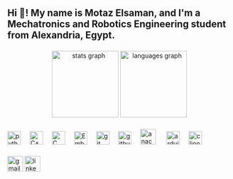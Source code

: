 <h2 align="left">Hi 👋! My name is Motaz Elsaman, and I'm a Mechatronics and Robotics Engineering student from Alexandria, Egypt.</h2>

###

<div align="center">
  <img src="https://github-readme-stats.vercel.app/api?username=motazsaman214&hide_title=false&hide_rank=false&show_icons=true&include_all_commits=true&count_private=true&disable_animations=false&theme=dracula&locale=en&hide_border=false" height="150" alt="stats graph"  />
  <img src="https://github-readme-stats.vercel.app/api/top-langs?username=motazsaman214&locale=en&hide_title=false&layout=compact&card_width=320&langs_count=5&theme=dracula&hide_border=false" height="150" alt="languages graph"  />
</div>

###

<div align="left">
  <img src="https://cdn.jsdelivr.net/gh/devicons/devicon/icons/python/python-original.svg" height="30" alt="python logo"  />
  <img width="12" />
  <img src="https://cdn.jsdelivr.net/gh/devicons/devicon@latest/icons/cplusplus/cplusplus-original.svg" height="30" alt="C++ logo" />
  <img width="12" />
  <img src="https://cdn.jsdelivr.net/gh/devicons/devicon@latest/icons/c/c-original.svg" height ="30" alt="C logo" />
  <img width="12" />
  <img src="https://cdn.jsdelivr.net/gh/devicons/devicon@latest/icons/embeddedc/embeddedc-original-wordmark.svg" height ="30" alt="Embeded C logo" />
  <img width="12" />
  <img src="https://cdn.jsdelivr.net/gh/devicons/devicon@latest/icons/git/git-original-wordmark.svg" height ="30" alt="git logo" />
  <img width="12" />
  <img src="https://cdn.jsdelivr.net/gh/devicons/devicon@latest/icons/github/github-original-wordmark.svg" height ="30" alt="github logo"/>
  <img width="12" />
  <img src="https://cdn.jsdelivr.net/gh/devicons/devicon@latest/icons/anaconda/anaconda-original.svg" height="35" alt="anaconda logo" />
  <img width="16" />
  <img src="https://cdn.jsdelivr.net/gh/devicons/devicon@latest/icons/arduino/arduino-original-wordmark.svg" height = "30" alt="arduino logo" />
  <img width="12" />   
  <img src="https://cdn.jsdelivr.net/gh/devicons/devicon@latest/icons/clion/clion-original.svg" height = "30" alt="clion logo"/>
  <img width="12" />   
</div>

###

<div align="left">
  
  <a href="mailto:motaz.elsaman@ejust.edu.eg"><img src="https://img.shields.io/static/v1?message=Gmail&logo=gmail&label=&color=D14836&logoColor=white&labelColor=&style=for-the-badge" height="35" alt="gmail logo"  /></a>
  <a href="https://www.linkedin.com/in/motaz-elsaman-b87165283"><img src="https://img.shields.io/static/v1?message=LinkedIn&logo=linkedin&label=&color=0077B5&logoColor=white&labelColor=&style=for-the-badge" height="35" alt="linkedin logo"  /></a>
</div>

###

<br clear="both">


###

